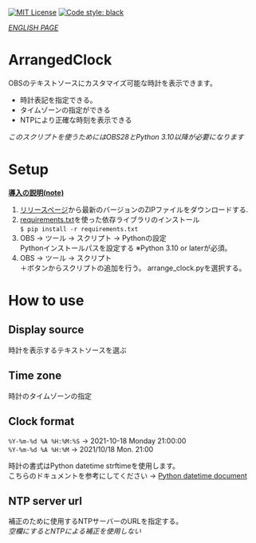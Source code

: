 [![MIT License](http://img.shields.io/badge/license-MIT-blue.svg?style=flat)](LICENSE)
[![Code style: black](https://img.shields.io/badge/code%20style-black-000000.svg)](https://github.com/psf/black)

[*ENGLISH PAGE*](README.md)

# ArrangedClock
OBSのテキストソースにカスタマイズ可能な時計を表示できます。

* 時計表記を指定できる。
* タイムゾーンの指定ができる
* NTPにより正確な時刻を表示できる

*このスクリプトを使うためにはOBS28とPython 3.10以降が必要になります*


# Setup
**[導入の説明(note)](https://note.com/nanahuse/n/ndb2f96beba76)**

1. [リリースページ](https://github.com/Nanahuse/ArrangedClock/releases)から最新のバージョンのZIPファイルをダウンロードする.
2. [requirements.txt](requirements.txt)を使った依存ライブラリのインストール<br>```$ pip install -r requirements.txt```
3. OBS -> ツール -> スクリプト -> Pythonの設定<br>Pythonインストールパスを設定する ※Python 3.10 or laterが必須。
4. OBS -> ツール -> スクリプト<br>＋ボタンからスクリプトの追加を行う。 arrange_clock.pyを選択する。

# How to use
## Display source
時計を表示するテキストソースを選ぶ
## Time zone
時計のタイムゾーンの指定

## Clock format
```%Y-%m-%d %A %H:%M:%S``` -> 2021-10-18 Monday 21:00:00<br>
```%Y-%m-%d %A %H:%M``` -> 2021/10/18 Mon. 21:00

時計の書式はPython datetime strftimeを使用します。<br>
こちらのドキュメントを参考にしてください -> [Python datetime document](https://docs.python.org/ja/3.10/library/datetime.html#strftime-and-strptime-format-codes)


## NTP server url
補正のために使用するNTPサーバーのURLを指定する。<br>*空欄にするとNTPによる補正を使用しない*


